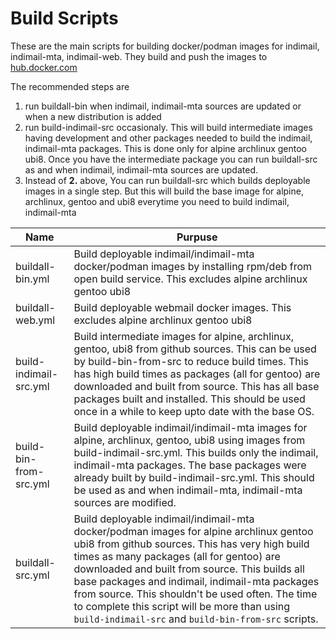 # Build Scripts

These are the main scripts for building docker/podman images for indimail, indimail-mta, indimail-web. They build and push the images to [hub.docker.com](https://hub.docker.com/u/cprogrammer)

The recommended steps are

1. run buildall-bin when indimail, indimail-mta sources are updated or when a new distribution is added
2. run build-indimail-src occasionaly. This will build intermediate images having development and other packages needed to build the indimail, indimail-mta packages. This is done only for alpine archlinux gentoo ubi8. Once you have the intermediate package you can run buildall-src as and when indimail, indimail-mta sources are updated.
3. Instead of <b>2.</b> above, You can run buildall-src which builds deployable images in a single step. But this will build the base image for alpine, archlinux, gentoo and ubi8 everytime you need to build indimail, indimail-mta

Name|Purpuse
----|-------
buildall-bin.yml|Build deployable indimail/indimail-mta docker/podman images by installing rpm/deb from open build service. This excludes alpine archlinux gentoo ubi8
buildall-web.yml|Build deployable webmail docker images. This excludes alpine archlinux gentoo ubi8
build-indimail-src.yml|Build intermediate images for alpine, archlinux, gentoo, ubi8 from github sources. This can be used by build-bin-from-src to reduce build times. This has high build times as packages (all for gentoo) are downloaded and built from source. This has all base packages built and installed. This should be used once in a while to keep upto date with the base OS.
build-bin-from-src.yml|Build deployable indimail/indimail-mta images for alpine, archlinux, gentoo, ubi8 using images from build-indimail-src.yml. This builds only the indimail, indimail-mta packages. The base packages were already built by build-indimail-src.yml. This should be used as and when indimail-mta, indimail-mta sources are modified.
buildall-src.yml|Build deployable indimail/indimail-mta docker/podman images for alpine archlinux gentoo ubi8 from github sources. This has very high build times as many packages (all for gentoo) are downloaded and built from source. This builds all base packages and indimail, indimail-mta packages from source. This shouldn't be used often. The time to complete this script will be more than using `build-indimail-src` and `build-bin-from-src` scripts.
